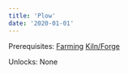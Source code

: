 ```yaml
---
title: 'Plow'
date: '2020-01-01'
---
```


Prerequisites: [Farming](https://wikitechtree.com/posts/farming) [Kiln/Forge](https://wikitechtree.com/posts/kiln) 

Unlocks: None